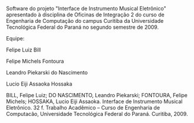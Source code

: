 Software do projeto "Interface de Instrumento Musical Eletrônico" apresentado à disciplina de Oficinas de Integração 2 do curso de Engenharia de Computação do campus Curitiba da Universidade Tecnológica Federal do Paraná no segundo semestre de 2009.

Equipe:

Felipe Luiz Bill

Felipe Michels Fontoura

Leandro Piekarski do Nascimento

Lucio Eiji Assaoka Hossaka

BILL, Felipe Luiz; DO NASCIMENTO, Leandro Piekarski; FONTOURA, Felipe Michels; HOSSAKA, Lucio Eiji Assaoka. Interface de Instrumento Musical Eletrônico. 32 f. Trabalho Acadêmico – Curso de Engenharia de Computacão, Universidade Tecnológica Federal do Paraná. Curitiba, 2009.
